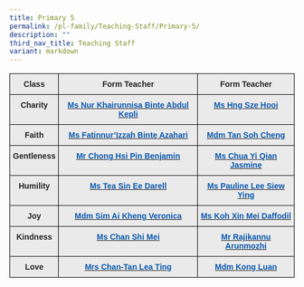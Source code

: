 ```yaml
---
title: Primary 5
permalink: /pl-family/Teaching-Staff/Primary-5/
description: ""
third_nav_title: Teaching Staff
variant: markdown
---
```

<style type="text/css">
.tg  {border-collapse:collapse;border-spacing:0;}
.tg td{border-color:black;border-style:solid;border-width:1px;font-family:Arial, sans-serif;font-size:14px;
  overflow:hidden;padding:10px 5px;word-break:normal;}
.tg th{border-color:black;border-style:solid;border-width:1px;font-family:Arial, sans-serif;font-size:14px;
  font-weight:normal;overflow:hidden;padding:10px 5px;word-break:normal;}
.tg .tg-n4qt{background-color:#EAEAEA;color:#222;font-weight:bold;text-align:center;vertical-align:top}
.tg .tg-a7kh{background-color:#EAEAEA;color:#0857AE;font-weight:bold;text-align:center;vertical-align:top}
</style>
<table class="tg">
<thead>
  <tr>
    <th class="tg-n4qt">Class</th>
    <th class="tg-n4qt">Form Teacher</th>
    <th class="tg-n4qt">Form Teacher</th>
  </tr>
</thead>
<tbody>
  <tr>
    <td class="tg-n4qt">Charity</td>
    <td class="tg-a7kh"><a href="mailto:"><span style="font-weight:600;text-decoration:none;color:#0857AE">Ms Nur Khairunnisa Binte Abdul Kepli</span></a></td>
    <td class="tg-a7kh"><a href="mailto:"><span style="font-weight:600;text-decoration:none;color:#0857AE">Ms Hng Sze Hooi</span></a></td>
  </tr>
  <tr>
    <td class="tg-n4qt">Faith</td>
    <td class="tg-a7kh"><a href="mailto:"><span style="font-weight:600;text-decoration:none;color:#0857AE">Ms Fatinnur’Izzah Binte Azahari</span></a></td>
    <td class="tg-a7kh"><a href="mailto:"><span style="font-weight:600;text-decoration:none;color:#0857AE">Mdm Tan Soh Cheng</span></a></td>
  </tr>
  <tr>
    <td class="tg-n4qt">Gentleness</td>
    <td class="tg-a7kh"><a href="mailto:"><span style="font-weight:600;text-decoration:none;color:#0857AE">Mr Chong Hsi Pin Benjamin </span></a></td>
    <td class="tg-a7kh"><a href="mailto:"><span style="font-weight:600;text-decoration:none;color:#0857AE">Ms Chua Yi Qian Jasmine</span></a><br></td>
  </tr>
  <tr>
    <td class="tg-n4qt">Humility</td>
    <td class="tg-a7kh"><a href="mailto:"><span style="font-weight:600;text-decoration:none;color:#0857AE">Ms Tea Sin Ee Darell</span></a></td>
    <td class="tg-a7kh"><a href="mailto:"><span style="font-weight:600;text-decoration:none;color:#0857AE">Ms Pauline Lee Siew Ying</span></a></td>
  </tr>
  <tr>
    <td class="tg-n4qt">Joy</td>
    <td class="tg-a7kh"><a href="mailto:"><span style="font-weight:600;text-decoration:none;color:#0857AE">Mdm Sim Ai Kheng Veronica</span></a></td>
    <td class="tg-a7kh"><a href="mailto:"><span style="font-weight:600;text-decoration:none;color:#0857AE">Ms Koh Xin Mei Daffodil</span></a></td>
  </tr>
  <tr>
    <td class="tg-n4qt">Kindness</td>
    <td class="tg-a7kh"><a href="mailto:"><span style="font-weight:600;text-decoration:none;color:#0857AE">Ms Chan Shi Mei </span></a></td>
    <td class="tg-a7kh"><a href="mailto:"><span style="font-weight:600;text-decoration:none;color:#0857AE">Mr Rajikannu Arunmozhi </span></a></td>
  </tr>
  <tr>
    <td class="tg-n4qt">Love</td>
    <td class="tg-a7kh"><a href="mailto:"><span style="font-weight:600;text-decoration:none;color:#0857AE">Mrs Chan-Tan Lea Ting</span></a></td>
    <td class="tg-a7kh"><a href="mailto:"><span style="font-weight:600;text-decoration:none;color:#0857AE">Mdm Kong Luan</span></a></td>
  </tr>
</tbody>
</table>